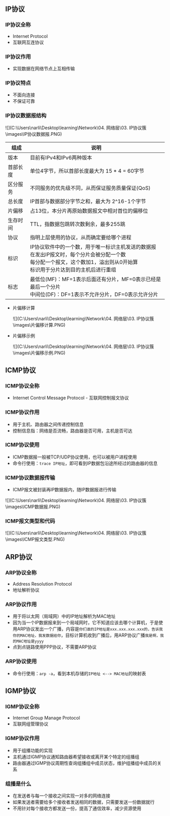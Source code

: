 ## IP协议

### IP协议全称

* Internet Protocol
* 互联网互连协议

### IP协议作用

* 实现数据在网络节点上互相传输

### IP协议特点

* 不面向连接
* 不保证可靠

### IP协议数据报结构

![](C:\Users\narli\Desktop\learning\Network\04. 网络层\03. IP协议簇\images\IP协议数据报.PNG)

| 组成     | 说明                                                         |
| -------- | ------------------------------------------------------------ |
| 版本     | 目前有IPv4和IPv6两种版本                                     |
| 首部长度 | 单位4字节，所以首部长度最大为 15 * 4 = 60字节                |
| 区分服务 | 不同服务的优先级不同，从而保证服务质量保证(QoS)              |
| 总长度   | IP首部与数据部分字节之和，最大为 2^16-1个字节                |
| 片偏移   | 占13位，本分片再原始数据报文中相对首位的偏移位               |
| 生存时间 | TTL，指数据包跳转次数剩余，最多255跳                         |
| 协议     | 指明上层使用的协议，从而确定要给哪个进程                     |
| 标识     | IP协议软件中的一个数，用于唯一标识主机发送的数据报<br />在发出IP报文时，每个分片会被分配一个数<br />每分配一个报文，这个数加1，溢出则从0开始算<br />标识用于分片达到目的主机后进行重组 |
| 标志     | 最低位(MF)：MF=1表示后面还有分片，MF=0表示已经是最后一个分片<br />中间位(DF)：DF=1表示不允许分片，DF=0表示允许分片 |

* 片偏移计算

  ![](C:\Users\narli\Desktop\learning\Network\04. 网络层\03. IP协议簇\images\片偏移计算.PNG)

* 片偏移示例

  ![](C:\Users\narli\Desktop\learning\Network\04. 网络层\03. IP协议簇\images\片偏移示例.PNG)



## ICMP协议

### ICMP协议全称

* Internet Control Message Protocol - 互联网控制报文协议

### ICMP协议作用

* 用于主机、路由器之间传递控制信息
* 控制信息指：网络是否流畅，路由器是否可用，主机是否可达

### ICMP协议使用

* ICMP数据报一般被TCP/UDP协议使用，也可以被用户进程使用
* 命令行使用：`trace IP地址`，即可看到IP数据包沿途所经过的路由器的信息

### ICMP协议数据报传输

* ICMP报文被封装再IP数据报内，随IP数据报进行传输

![](C:\Users\narli\Desktop\learning\Network\04. 网络层\03. IP协议簇\images\ICMP数据报.PNG)

### ICMP报文类型和代码

![](C:\Users\narli\Desktop\learning\Network\04. 网络层\03. IP协议簇\images\ICMP报文类型.PNG)



## ARP协议

### ARP协议全称

* Address Resolution Protocol
* 地址解析协议

### ARP协议作用

* 用于将以太网（局域网）中的IP地址解析为MAC地址
* 因为当一个IP数据报来到一个局域网时，它不知道应该去哪个计算机，于是使用ARP协议发出一个广播，内容是`你们谁的IP地址是xxx.xxx.xxx.xxx的，告诉我你的MAC地址，我发数据给你`，目标计算机收到广播后，用ARP协议广播`我是啊，我的MAC地址是yyyy`
* 点到点链路使用PPP协议，不需要ARP协议

### ARP协议使用

* 命令行使用：`arp -a`，看到本机存储的`IP地址 <--> MAC地址`的映射表



## IGMP协议

### IGMP协议全称

* Internet Group Manage Protocol
* 互联网组管理协议

### IGMP协议作用

* 用于组播功能的实现
* 主机通过IGMP协议通知路由器希望接收或离开某个特定的组播组
* 路由器通过IGMP协议周期性查询组播组中成员状态，维护组播组中成员的关系

### 组播是什么

* 在发送者与每一个接收之间实现一对多的网络连接
* 如果发送者需要给多个接收者发送相同的数据，只需要发送一份数据就行
* 不用针对每个接收方都发送一份，提高了通信效率，减少资源使用